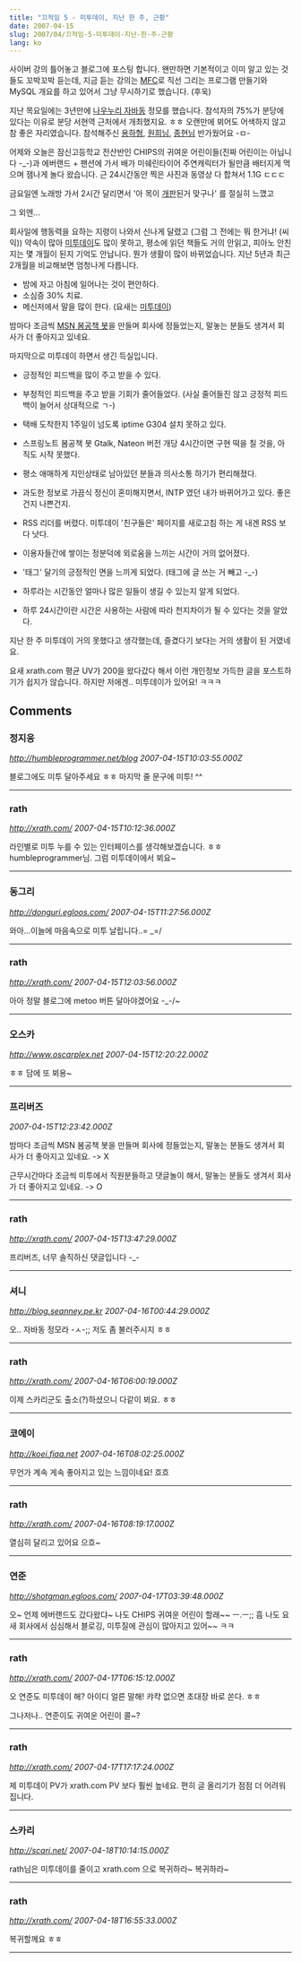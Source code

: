 ```yaml
---
title: "끄적임 5 - 미투데이, 지난 한 주, 근황"
date: 2007-04-15
slug: 2007/04/끄적임-5-미투데이-지난-한-주-근황
lang: ko
---
```


사이버 강의 틀어놓고 블로그에 포스팅 합니다.
왠만하면 기본적이고 이미 알고 있는 것들도 꼬박꼬박 듣는데, 지금 듣는 강의는 [MFC](http://en.wikipedia.org/wiki/Microsoft_Foundation_Classes)로 직선 그리는 프로그램 만들기와 MySQL 개요를 하고 있어서 그냥 무시하기로 했습니다. (후욱)

지난 목요일에는 3년만에 [나우누리 자바동](http://client.nownuri.net:8010/app/club_enter.cgi?idx=java) 정모를 했습니다. 
참석자의 75%가 분당에 있다는 이유로 분당 서현역 근처에서 개최했지요. ㅎㅎ
오랜만에 뵈어도 어색하지 않고 참 좋은 자리였습니다. 
참석해주신 [용하형](http://me2day.net/toozi), [원희님](http://www.potatosoft.com/tt/), [종현님](http://www.oscarplex.net/) 반가웠어요 -ㅁ-

어제와 오늘은 잠신고등학교 전산반인 CHIPS의 귀여운 어린이들(진짜 어린이는 아닙니다 -_-)과 에버랜드 + 팬션에 가서 배가 미쉐린타이어 주연캐릭터가 될만큼 배터지게 먹으며 잼나게 놀다 왔습니다. 근 24시간동안 찍은 사진과 동영상 다 합쳐서 1.1G ㄷㄷㄷ

금요일엔 노래방 가서 2시간 달리면서 
'아 목이 [개판](http://me2day.net/rath/2007/04/14#00:29:13)된거 맞구나' 를 절실히 느꼈고

그 외엔...

회사일에 행동력을 요하는 지령이 나와서 신나게 달렸고 (그럼 그 전에는 뭐 한거냐! (씨익))
약속이 많아 [미투데이](http://me2day.net)도 많이 못하고, 
평소에 읽던 책들도 거의 안읽고, 피아노 안친지는 몇 개월이 된지 기억도 안납니다.
뭔가 생활이 많이 바뀌었습니다. 지난 5년과 최근 2개월을 비교해보면 엄청나게 다릅니다.

- 밤에 자고 아침에 일어나는 것이 편안하다.
- 소심증 30% 치료.
- 메신저에서 말을 많이 한다. (요새는 [미투데이](http://me2day.net/rath))

밤마다 조금씩 [MSN 봄공책 봇](http://www.springnote.com/post/1143?page=1)을 만들며 회사에 정들었는지, 말놓는 분들도 생겨서 회사가 더 좋아지고 있네요.

마지막으로 미투데이 하면서 생긴 득실입니다.

- 긍정적인 피드백을 많이 주고 받을 수 있다.

- 부정적인 피드백을 주고 받을 기회가 줄어들었다. (사실 줄어들진 않고 긍정적 피드백이 늘어서 상대적으로 ㄱ-)

- 택배 도착한지 1주일이 넘도록 iptime G304 설치 못하고 있다.

- 스프링노트 봄공책 봇 Gtalk, Nateon 버전 개당 4시간이면 구현 떡을 칠 것을, 아직도 시작 못했다.

- 평소 애매하게 지인상태로 남아있던 분들과 의사소통 하기가 편리해졌다.

- 과도한 정보로 가끔식 정신이 혼미해지면서, INTP 였던 내가 바뀌어가고 있다. 좋은건지 나쁜건지.

- RSS 리더를 버렸다. 미투데이 '친구들은' 페이지를 새로고침 하는 게 내겐 RSS 보다 낫다.

- 이용자들간에 쌓이는 정분덕에 외로움을 느끼는 시간이 거의 없어졌다.

- '태그' 달기의 긍정적인 면을 느끼게 되었다. (태그에 글 쓰는 거 빼고 -_-)

- 하루라는 시간동안 얼마나 많은 일들이 생길 수 있는지 알게 되었다.

- 하루 24시간이란 시간은 사용하는 사람에 따라 천지차이가 될 수 있다는 것을 알았다.

지난 한 주 미투데이 거의 못했다고 생각했는데, 즐겼다기 보다는 거의 생활이 된 거였네요.

요새 xrath.com 평균 UV가 200을 왔다갔다 해서 이런 개인정보 가득한 글을 포스트하기가 쉽지가 않습니다. 하지만 저에겐.. 미투데이가 있어요! ㅋㅋㅋ

## Comments

### 정지웅
*http://humbleprogrammer.net/blog*
*2007-04-15T10:03:55.000Z*

블로그에도 미투 달아주세요 ㅎㅎ 마지막 줄 문구에 미투!  ^^

---

### rath
*http://xrath.com/*
*2007-04-15T10:12:36.000Z*

라인별로 미투 누를 수 있는 인터페이스를 생각해보겠습니다. ㅎㅎ
humbleprogrammer님. 그럼 미투데이에서 뵈요~

---

### 동그리
*http://donguri.egloos.com/*
*2007-04-15T11:27:56.000Z*

와아...이늘에 마음속으로 미투 날립니다..= _=/

---

### rath
*http://xrath.com/*
*2007-04-15T12:03:56.000Z*

아아 정말 블로그에 metoo 버튼 달아야겠어요 -_-/~

---

### 오스카
*http://www.oscarplex.net*
*2007-04-15T12:20:22.000Z*

ㅎㅎ 담에 또 뵈용~

---

### 프리버즈
*2007-04-15T12:23:42.000Z*

밤마다 조금씩 MSN 봄공책 봇을 만들며 회사에 정들었는지, 말놓는 분들도 생겨서 회사가 더 좋아지고 있네요. -> X

근무시간마다 조금씩 미투에서 직원분들하고 댓글놀이 해서, 말놓는 분들도 생겨서 회사가 더 좋아지고 있네요. -> O

---

### rath
*http://xrath.com/*
*2007-04-15T13:47:29.000Z*

프리버즈, 너무 솔직하신 댓글입니다 -_-

---

### 셔니
*http://blog.seanney.pe.kr*
*2007-04-16T00:44:29.000Z*

오.. 자바동 정모라 -ㅅ-;; 저도 좀 불러주시지 ㅎㅎ

---

### rath
*http://xrath.com/*
*2007-04-16T06:00:19.000Z*

이제 스카리군도 출소(?)하셨으니 다같이 뵈요. ㅎㅎ

---

### 코에이
*http://koei.fiaa.net*
*2007-04-16T08:02:25.000Z*

무언가 계속 게속 좋아지고 있는 느낌이네요! 흐흐

---

### rath
*http://xrath.com/*
*2007-04-16T08:19:17.000Z*

열심히 달리고 있어요 으흐~

---

### 연준
*http://shotgman.egloos.com/*
*2007-04-17T03:39:48.000Z*

오~ 언제 에버랜드도 갔다왔댜~ 나도 CHIPS 귀여운 어린이 할래~~ ㅡ.ㅡ;;
흠 나도 요새 회사에서 심심해서 블로깅, 미투질에 관심이 많아지고 있어~~ ㅋㅋ

---

### rath
*http://xrath.com/*
*2007-04-17T06:15:12.000Z*

오 연준도 미투데이 해? 아이디 얼른 말해! 캬캭
없으면 초대장 바로 쏜다. ㅎㅎ

그나저나.. 연준이도 귀여운 어린이 콜~?

---

### rath
*http://xrath.com/*
*2007-04-17T17:17:24.000Z*

제 미투데이 PV가 xrath.com PV 보다 훨씬 높네요.
편히 글 올리기가 점점 더 어려워집니다.

---

### 스카리
*http://scari.net/*
*2007-04-18T10:14:15.000Z*

rath님은 미투데이를 줄이고 xrath.com 으로 복귀하라~ 복귀하라~

---

### rath
*http://xrath.com/*
*2007-04-18T16:55:33.000Z*

복귀할께요 ㅎㅎ

---

